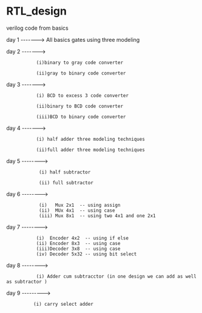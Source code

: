 # RTL_design
verilog code from basics 

day 1 -------> All basics gates using three modeling

day 2 -------> 
               
               (i)binary to gray code converter 
               
               (ii)gray to binary code converter
                
day 3 -------> 
              
               (i) BCD to excess 3 code converter
     
               (ii)binary to BCD code converter
      
               (iii)BCD to binary code converter 


day 4 -------> 
              
               (i) half adder three modeling techniques

               (ii)full adder three modeling techniques

day 5 -------->

                (i) half subtractor 

                (ii) full subtractor 

day 6 -------->

                (i)   Mux 2x1  -- using assign  
                (ii)  MUx 4x1  -- using case
                (iii) Mux 8x1  -- using two 4x1 and one 2x1 

day 7 -------->

               (i)  Encoder 4x2  -- using if else
               (ii) Encoder 8x3  -- using case 
               (iii)Decoder 3x8  -- using case
               (iv) Decoder 5x32 -- using bit select 

day 8 -------->

               (i) Adder cum subtracctor (in one design we can add as well as subtractor )

day 9 --------->

              (i) carry select adder 
    

